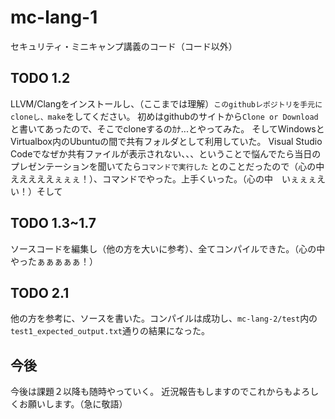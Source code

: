 # mc-lang-1
セキュリティ・ミニキャンプ講義のコード（コード以外）

## TODO 1.2
LLVM/Clangをインストールし、（ここまでは理解）```このgithubレポジトリを手元にcloneし、make```をしてください。
初めはgithubのサイトから```Clone or Download```と書いてあったので、そこでcloneするのｶﾅ...とやってみた。
そしてWindowsとVirtualbox内のUbuntuの間で共有フォルダとして利用していた。
Visual Studio Codeでなぜか共有ファイルが表示されない、、、ということで悩んでたら当日のプレゼンテーションを聞いてたら```コマンドで実行した```
とのことだったので（心の中　えええええぇぇぇ！）、コマンドでやった。上手くいった。（心の中　いぇぇぇえい！）そして
## TODO 1.3~1.7
ソースコードを編集し（他の方を大いに参考）、全てコンパイルできた。（心の中　やったぁぁぁぁぁ！）

## TODO 2.1
他の方を参考に、ソースを書いた。コンパイルは成功し、```mc-lang-2/test```内の```test1_expected_output.txt```通りの結果になった。

## 今後
今後は課題２以降も随時やっていく。
近況報告もしますのでこれからもよろしくお願いします。（急に敬語）
